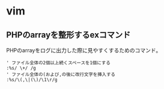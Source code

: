 # vim

## PHPのarrayを整形するexコマンド

PHPのarrayをログに出力した際に見やすくするためのコマンド。

```vimscript
' ファイル全体の2個以上続くスペースを1個にする
:%s/ \+/ /g
' ファイル全体の(および,の後に改行文字を挿入する
:%s/\(,\|(\)/\1\r/g
```

